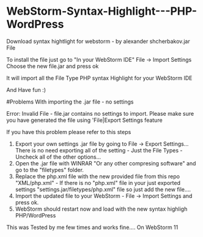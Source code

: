 # WebStorm-Syntax-Highlight---PHP-WordPress

Download syntax hightlight for webstorm - by alexander shcherbakov.jar File

To install the file just go to "In your WebStorm IDE" File -> Import Settings
Choose the new file.jar and press ok

It will import all the File Type PHP syntax Highlight for your WebStorm IDE

And Have fun :)


#Problems With importing the .jar file - no settings

Error: Invalid File - file.jar contains no settings to import. Please make sure you have generated the file using 'File|Export Settings feature

If you have this problem please refer to this steps

1. Export your own settings .jar file by going to File -> Export Settings... There is no need exporting all of the setting - Just the File Types - Uncheck all of the other options...
2. Open the .jar file with WINRAR "Or any other compresing software" and go to the "filetypes" folder.
3. Replace the php.xml file with the new provided file from this repo "XML/php.xml" - If there is no "php.xml" file in your just exported settings "settings.jar/filetypes/php.xml" file so just add the new file.... 
4. Import the updated file to your WebStorm - File -> Import Settings and press ok.
5. WebStorm should restart now and load with the new syntax highligh PHP/WordPress

This was Tested by me few times and works fine.... On WebStorm 11
